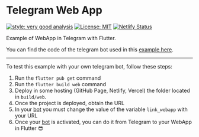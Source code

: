 # Telegram Web App

[![style: very good analysis][very_good_analysis_badge]][very_good_analysis_link]
[![License: MIT][license_badge]][license_link]
[![Netlify Status](https://api.netlify.com/api/v1/badges/9e3a614b-3d84-4091-b93b-dd507b393cf3/deploy-status)](https://taupe-tulumba-027376.netlify.app)

Example of WebApp in Telegram with Flutter.

You can find the code of the telegram bot used in this [example here][example_bot].

---
To test this example with your own telegram bot, follow these steps:

1. Run the `flutter pub get` command
2. Run the `flutter build web` command
3. Deploy in some hosting (GitHub Page, Netlify, Vercel) the folder located in `build/web`.
4. Once the project is deployed, obtain the URL
5. In your [bot][example_bot] you must change the value of the variable `link_webapp` with your URL
6. Once your [bot][example_bot] is activated, you can do it from Telegram to your WebApp in Flutter 😎

[example_bot]: https://github.com/yeikel16/flutter-webapp-bot
[coverage_badge]: coverage_badge.svg
[flutter_localizations_link]: https://api.flutter.dev/flutter/flutter_localizations/flutter_localizations-library.html
[internationalization_link]: https://flutter.dev/docs/development/accessibility-and-localization/internationalization
[license_badge]: https://img.shields.io/badge/license-MIT-blue.svg
[license_link]: https://opensource.org/licenses/MIT
[very_good_analysis_badge]: https://img.shields.io/badge/style-very_good_analysis-B22C89.svg
[very_good_analysis_link]: https://pub.dev/packages/very_good_analysis
[very_good_cli_link]: https://github.com/VeryGoodOpenSource/very_good_cli
